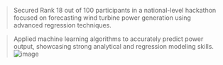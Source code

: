 > Secured Rank 18 out of 100 participants in a national-level hackathon focused on forecasting wind turbine power generation using advanced regression techniques.

> Applied machine learning algorithms to accurately predict power output, showcasing strong analytical and regression modeling skills.
![image](https://github.com/user-attachments/assets/17351fc1-feed-4730-b15f-cc818590f09c)

